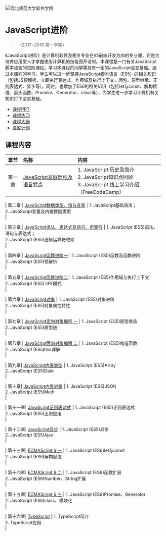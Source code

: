![河北师范大学软件学院](https://github.com/edu2act/course-datastructure/blob/master/image/logo.png)

# JavaScript进阶

>（2017~2018 第一学期）

《JavaScript进阶》是计算机软件及相关专业在h5前端开发方向的专业课，它是为培养应用型人才掌握使用计算机的技能而开设的。本课程是一门有关JavaScript脚本语言的进阶课程。学习本课程的同学需具有一定的JavaScript语言基础。通过本课程的学习，学生可以进一步掌握JavaScript脚本语言（ES5）的相关知识（包括JS预解析、立即执行表达式、作用域及执行上下文、闭包、原型继承、正则表达式、异步等）。同时，也增加了ES6的相关知识（包括let与const、解构赋值、箭头函数、Promise、Generator、class等），为学生进一步学习计算机有关知识打下坚实基础。
- [课程PPT](https://github.com/edu2act/course-javascript-advanced/tree/master/%E8%AF%BE%E7%A8%8BPPT)
- [课程练习](https://github.com/edu2act/course-javascript-advanced/tree/master/%E8%AF%BE%E7%A8%8B%E7%BB%83%E4%B9%A0)
- [课程大纲](https://github.com/edu2act/course-javascript-advanced/blob/master/%E6%95%99%E5%AD%A6%E5%A4%A7%E7%BA%B2.doc)
- [进度计划](https://github.com/edu2act/course-javascript-advanced/blob/master/%E8%BF%9B%E5%BA%A6%E8%AE%A1%E5%88%92.doc)

## 课程内容

| 章节 | 名称 | 内容 | 
|:---:|:---|:---|
| 第一章 | [JavaScript发展历程及语言特点]() | 1.	JavaScript 历史及简介<br/> 2.	JavaScript知识点回顾<br/> 3.	JavaScript 线上学习介绍（FreeCodeCamp）<br/>| 

| 第二章 | [JavaScript数据类型、值与变量]() | 1.	JavaScript基础语法；<br/> 2.	JavaScript变量及内置数据类型 <br/>| 

| 第三章 | [JavaScript语法、表达式及语句、运算符]() | 1.	JavaScript (ES5)语法、语句与表达式；<br/> 2.	JavaScript (ES5)逻辑运算符进阶 <br/>| 

| 第四章 | [JavaScript函数进阶一]() | 1.	JavaScript (ES5)函数及函数进阶<br/> 2.	JavaScript (ES5)预解析 <br/>|  

| 第五章 | [JavaScript函数进阶二]() | 1.	JavaScript (ES5)作用域与执行上下文<br/> 2.	JavaScript (ES5) IIFE模式 <br/>| 

| 第六章 | [JavaScript对象]() | 1.	JavaScript (ES5)对象进阶<br/> 2.	JavaScript (ES5)对象属性特性 <br/>| 

| 第七章 | [JavaScript面向对象编程 一]() | 1.	JavaScript (ES5)原型继承<br/> 2.	JavaScript (ES5)原型链 <br/>|  

| 第八章 | [JavaScript面向对象编程 二]() | 1.	JavaScript (ES5)构造函数<br/> 2.	JavaScript (ES5)this详解 <br/>| 

| 第九章| [JavaScript内置类型]() | 1.	JavaScript (ES5)Array<br/> 2.	JavaScript (ES5)Date <br/>| 

| 第十章| [JavaScript内置对象]() | 1.	JavaScript (ES5)JSON<br/> 2.	JavaScript (ES5)Math <br/>| 

| 第十一章| [JavaScript正则表达式]() | 1.	JavaScript (ES5)正则表达式<br/> 2.	JavaScript (ES5)正则应用<br/>|  

| 第十二章| [JavaScript异步]() | 1.	JavaScript (ES5)异步<br/> 2.	JavaScript (ES5)Ajax  <br/>| 

| 第十三章| [ECMAScript 6 一]() | 1.	JavaScript (ES6)let与const<br/> 2.	JavaScript (ES6)解构赋值 <br/>| 

| 第十四章| [ECMAScript 6 二]() | 1.	JavaScript (ES6)函数扩展<br/> 2.	JavaScript (ES6)Number、String扩展 <br/>| 

| 第十五章| [ECMAScript 6 三]() | 1.	JavaScript (ES6)Promise、Generator<br/> 2.	JavaScript (ES6)class、模块化 <br/>| 

| 第十六章| [TypeScript]() | 1.	TypeScript简介<br/> 2.	TypeScript应用 <br/>| 

